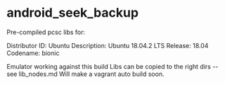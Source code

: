 # android_seek_backup

Pre-compiled pcsc libs for:

Distributor ID: Ubuntu
Description:    Ubuntu 18.04.2 LTS
Release:        18.04
Codename:       bionic

Emulator working against this build
Libs can be copied to the right dirs -- see lib_nodes.md
Will make a vagrant auto build soon.
